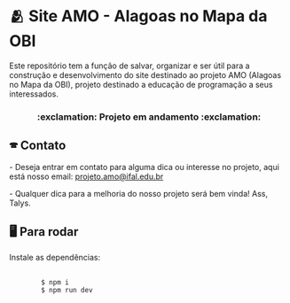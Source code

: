 # 🫂 Site AMO - Alagoas no Mapa da OBI
<p>
    Este repositório tem a função de salvar, organizar e ser útil para a construção e desenvolvimento do site destinado ao projeto AMO (Alagoas no Mapa da OBI), projeto destinado a educação de programação a seus interessados.
</p>

<h3 align="center">:exclamation: Projeto em andamento :exclamation:</h3>

## 🕿 Contato
<p>
    - Deseja entrar em contato para alguma dica ou interesse no projeto, aqui está nosso email:
    <a href="mailto:projeto.amo@ifal.edu.br">
        projeto.amo@ifal.edu.br
    </a>
</p>
<p>
    - Qualquer dica para a melhoria do nosso projeto será bem vinda!
    Ass, Talys.
</p>

## 🖥️ Para rodar
<p>Instale as dependências:</p>
<pre>
    <code>
        $ npm i
        $ npm run dev
    </code>
</pre>